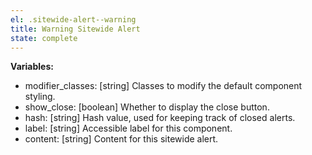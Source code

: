 ```yaml
---
el: .sitewide-alert--warning
title: Warning Sitewide Alert
state: complete
---
```


__Variables:__
* modifier_classes: [string] Classes to modify the default component styling.
* show_close: [boolean] Whether to display the close button.
* hash: [string] Hash value, used for keeping track of closed alerts.
* label: [string] Accessible label for this component.
* content: [string] Content for this sitewide alert.
